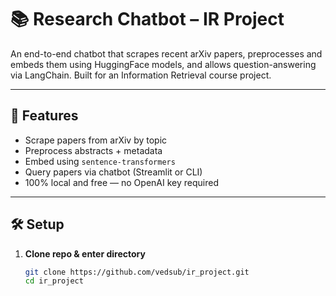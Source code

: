 # 📚 Research Chatbot – IR Project

An end-to-end chatbot that scrapes recent arXiv papers, preprocesses and embeds them using HuggingFace models, and allows question-answering via LangChain. Built for an Information Retrieval course project.

---

## 🚀 Features

- Scrape papers from arXiv by topic
- Preprocess abstracts + metadata
- Embed using `sentence-transformers`
- Query papers via chatbot (Streamlit or CLI)
- 100% local and free — no OpenAI key required

---

## 🛠️ Setup

1. **Clone repo & enter directory**
   ```bash
   git clone https://github.com/vedsub/ir_project.git
   cd ir_project
